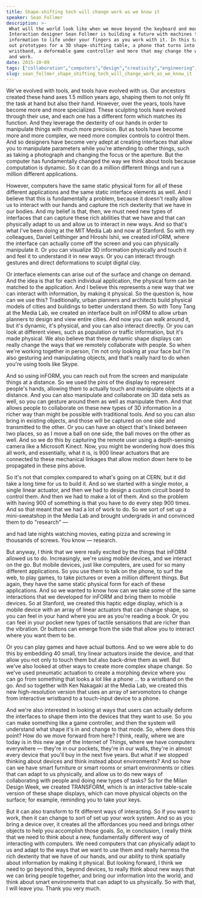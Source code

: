 ```yaml
---
title: Shape-shifting tech will change work as we know it
speaker: Sean Follmer
description: >-
 What will the world look like when we move beyond the keyboard and mouse?
 Interaction designer Sean Follmer is building a future with machines that bring
 information to life under your fingers as you work with it. In this talk, check
 out prototypes for a 3D shape-shifting table, a phone that turns into a
 wristband, a deformable game controller and more that may change the way we live
 and work.
date: 2015-10-09
tags: ["collaboration","computers","design","creativity","engineering","industrial-design","invention","innovation","potential","materials","future","product-design","tedx","technology"]
slug: sean_follmer_shape_shifting_tech_will_change_work_as_we_know_it
---
```


We've evolved with tools, and tools have evolved with us. Our ancestors created these hand
axes 1.5 million years ago, shaping them to not only fit the task at hand but also their
hand. However, over the years, tools have become more and more specialized. These sculpting
tools have evolved through their use, and each one has a different form which matches its
function. And they leverage the dexterity of our hands in order to manipulate things with
much more precision. But as tools have become more and more complex, we need more complex
controls to control them. And so designers have become very adept at creating interfaces
that allow you to manipulate parameters while you're attending to other things, such as
taking a photograph and changing the focus or the aperture. But the computer has
fundamentally changed the way we think about tools because computation is dynamic. So it
can do a million different things and run a million different applications.

However, computers have the same static physical form for all of these different
applications and the same static interface elements as well. And I believe that this is
fundamentally a problem, because it doesn't really allow us to interact with our hands and
capture the rich dexterity that we have in our bodies. And my belief is that, then, we
must need new types of interfaces that can capture these rich abilities that we have and
that can physically adapt to us and allow us to interact in new ways. And so that's what
I've been doing at the MIT Media Lab and now at Stanford. So with my colleagues, Daniel
Leithinger and Hiroshi Ishii, we created inFORM, where the interface can actually come off
the screen and you can physically manipulate it. Or you can visualize 3D information
physically and touch it and feel it to understand it in new ways. Or you can interact
through gestures and direct deformations to sculpt digital clay.

Or interface elements can arise out of the surface and change on demand. And the idea is
that for each individual application, the physical form can be matched to the application.
And I believe this represents a new way that we can interact with information, by making
it physical. So the question is, how can we use this? Traditionally, urban planners and
architects build physical models of cities and buildings to better understand them. So
with Tony Tang at the Media Lab, we created an interface built on inFORM to allow urban
planners to design and view entire cities. And now you can walk around it, but it's
dynamic, it's physical, and you can also interact directly. Or you can look at different
views, such as population or traffic information, but it's made physical. We also believe
that these dynamic shape displays can really change the ways that we remotely collaborate
with people. So when we're working together in person, I'm not only looking at your face
but I'm also gesturing and manipulating objects, and that's really hard to do when you're
using tools like Skype.

And so using inFORM, you can reach out from the screen and manipulate things at a
distance. So we used the pins of the display to represent people's hands, allowing them to
actually touch and manipulate objects at a distance. And you can also manipulate and
collaborate on 3D data sets as well, so you can gesture around them as well as manipulate
them. And that allows people to collaborate on these new types of 3D information in a
richer way than might be possible with traditional tools. And so you can also bring in
existing objects, and those will be captured on one side and transmitted to the other. Or
you can have an object that's linked between two places, so as I move a ball on one side,
the ball moves on the other as well. And so we do this by capturing the remote user using
a depth-sensing camera like a Microsoft Kinect. Now, you might be wondering how does this
all work, and essentially, what it is, is 900 linear actuators that are connected to these
mechanical linkages that allow motion down here to be propagated in these pins
above.

So it's not that complex compared to what's going on at CERN, but it did take a long time
for us to build it. And so we started with a single motor, a single linear actuator, and
then we had to design a custom circuit board to control them. And then we had to make a
lot of them. And so the problem with having 900 of something is that you have to do every
step 900 times. And so that meant that we had a lot of work to do. So we sort of set up a
mini-sweatshop in the Media Lab and brought undergrads in and convinced them to do
"research" —

and had late nights watching movies, eating pizza and screwing in thousands of screws. You
know — research.

But anyway, I think that we were really excited by the things that inFORM allowed us to
do. Increasingly, we're using mobile devices, and we interact on the go. But mobile
devices, just like computers, are used for so many different applications. So you use them
to talk on the phone, to surf the web, to play games, to take pictures or even a million
different things. But again, they have the same static physical form for each of these
applications. And so we wanted to know how can we take some of the same interactions that
we developed for inFORM and bring them to mobile devices. So at Stanford, we created this
haptic edge display, which is a mobile device with an array of linear actuators that can
change shape, so you can feel in your hand where you are as you're reading a book. Or you
can feel in your pocket new types of tactile sensations that are richer than the
vibration. Or buttons can emerge from the side that allow you to interact where you want
them to be.

Or you can play games and have actual buttons. And so we were able to do this by embedding
40 small, tiny linear actuators inside the device, and that allow you not only to touch
them but also back-drive them as well. But we've also looked at other ways to create more
complex shape change. So we've used pneumatic actuation to create a morphing device where
you can go from something that looks a lot like a phone ... to a wristband on the go. And
so together with Ken Nakagaki at the Media Lab, we created this new high-resolution
version that uses an array of servomotors to change from interactive wristband to a
touch-input device to a phone.

And we're also interested in looking at ways that users can actually deform the interfaces
to shape them into the devices that they want to use. So you can make something like a
game controller, and then the system will understand what shape it's in and change to that
mode. So, where does this point? How do we move forward from here? I think, really, where
we are today is in this new age of the Internet of Things, where we have computers
everywhere — they're in our pockets, they're in our walls, they're in almost every device
that you'll buy in the next five years. But what if we stopped thinking about devices and
think instead about environments? And so how can we have smart furniture or smart rooms or
smart environments or cities that can adapt to us physically, and allow us to do new ways
of collaborating with people and doing new types of tasks? So for the Milan Design Week, we
created TRANSFORM, which is an interactive table-scale version of these shape displays,
which can move physical objects on the surface; for example, reminding you to take your
keys.

But it can also transform to fit different ways of interacting. So if you want to work,
then it can change to sort of set up your work system. And so as you bring a device over,
it creates all the affordances you need and brings other objects to help you accomplish
those goals. So, in conclusion, I really think that we need to think about a new,
fundamentally different way of interacting with computers. We need computers that can
physically adapt to us and adapt to the ways that we want to use them and really harness
the rich dexterity that we have of our hands, and our ability to think spatially about
information by making it physical. But looking forward, I think we need to go beyond this,
beyond devices, to really think about new ways that we can bring people together, and
bring our information into the world, and think about smart environments that can adapt to
us physically. So with that, I will leave you. Thank you very much.

<!--
ad_duration=3.33
comment_count=67
event="TEDxCERN"
external_start_time=0
has_talk_citation=1
intro_duration=11.82
is_subtitle_required="False"
is_talk_featured="True"
language="en"
language_swap="False"
native_language="en"
number_of_related_talks=6
number_of_speakers=1
number_of_subtitled_videos=22
number_of_tags=14
number_of_talk_download_languages=22
number_of_talk_more_resources=0
number_of_talk_recommendations=1
number_of_talks_take_actions=0
post_ad_duration=0.83
published_timestamp="2016-02-09 16:03:20"
recording_date="2015-10-09"
speaker_description="Human-computer interaction researcher and designer"
speaker_is_published=1
speaker_name="Sean Follmer"
talk_more_resources=[]
talk_name="Shape-shifting tech will change work as we know it"
talk_recommendations_blurb="Check out more resources on human-computer interaction, curated by Sean Follmer."
talks_tags=["collaboration","computers","design","creativity","engineering","industrial-design","invention","innovation","potential","materials","future","product-design","tedx","technology"]
talks_take_action=[]
url_audio="https://download.ted.com/talks/SeanFollmer_2015X.mp3?apikey=acme-roadrunner"
url_photo_speaker="https://pe.tedcdn.com/images/ted/e965209483c7be0f06fdde0f6d9c4343e4fb5506_254x191.jpg"
url_photo_talk="https://s3.amazonaws.com/talkstar-photos/uploads/af1efd1d-fd9a-4bd4-96fd-b129d640cb71/SeanFollmer_2015X-embed.jpg"
url_webpage="https://www.ted.com/talks/sean_follmer_shape_shifting_tech_will_change_work_as_we_know_it"
video_type_name="TEDx Talk"
-->